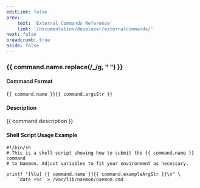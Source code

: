 ```yaml
---
editLink: false
prev:
    text: 'External Commands Reference'
    link: '/documentation/developer/externalcommands/'
next: false
breadcrumb: true
aside: false
---
```


<script setup>
const command = {"args":[{"name":"host_name","type":"host"},{"name":"notification_timeperiod","type":"timeperiod"}],"name":"CHANGE_HOST_NOTIFICATION_TIMEPERIOD","description":"Changes the host notification timeperiod to what is specified by the 'notification_timeperiod' option. The 'notification_timeperiod' option should be the short name of the timeperiod that is to be used as the service notification timeperiod. The timeperiod must have been configured in Naemon before it was last (re)started.","classes":["host"],"argsStr":";host_name;notification_timeperiod","exampleArgStr":";host1;24x7"};
</script>

<h3>{{ command.name.replace(/_/g, " ") }}</h3>

#### Command Format

`{{ command.name }}{{ command.argsStr }}`

#### Description

{{ command.description }}

#### Shell Script Usage Example

```sh-vue
#!/bin/sh
# This is a shell script showing how to submit the {{ command.name }} command
# to Naemon. Adjust variables to fit your environment as necessary.

printf "[%lu] {{ command.name }}{{ command.exampleArgStr }}\n" \
    `date +%s` > /var/lib/naemon/naemon.cmd
```
